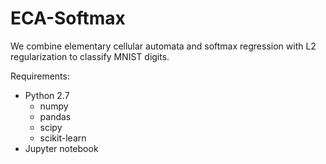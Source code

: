 # ECA-Softmax
We combine elementary cellular automata and softmax regression with L2 regularization to classify MNIST digits.

Requirements:
  - Python 2.7
    - numpy
    - pandas
    - scipy
    - scikit-learn
  - Jupyter notebook
